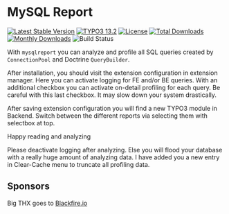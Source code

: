 # MySQL Report

[![Latest Stable Version](https://poser.pugx.org/stefanfroemken/mysqlreport/v/stable.svg)](https://packagist.org/packages/stefanfroemken/mysqlreport)
[![TYPO3 13.2](https://img.shields.io/badge/TYPO3-13.2-green.svg)](https://get.typo3.org/version/13)
[![License](https://poser.pugx.org/stefanfroemken/mysqlreport/license)](https://packagist.org/packages/stefanfroemken/mysqlreport)
[![Total Downloads](https://poser.pugx.org/stefanfroemken/mysqlreport/downloads.svg)](https://packagist.org/packages/stefanfroemken/mysqlreport)
[![Monthly Downloads](https://poser.pugx.org/stefanfroemken/mysqlreport/d/monthly)](https://packagist.org/packages/stefanfroemken/mysqlreport)
![Build Status](https://github.com/froemken/mysqlreport/actions/workflows/typo3_13.yml/badge.svg)

With `mysqlreport` you can analyze and profile all SQL queries created by
`ConnectionPool` and Doctrine `QueryBuilder`.

After installation, you should visit the extension configuration in extension manager.
Here you can activate logging for FE and/or BE queries.
With an additional checkbox you can activate on-detail profiling for each query.
Be careful with this last checkbox. It may slow down your system drastically.

After saving extension configuration you will find a new TYPO3 module in Backend.
Switch between the different reports via selecting them with selectbox at top.

Happy reading and analyzing

Please deactivate logging after analyzing. Else you will flood your database
with a really huge amount of analyzing data. I have added you a
new entry in Clear-Cache menu to truncate all profiling data.

## Sponsors

Big THX goes to [Blackfire.io](https://www.blackfire.io)
